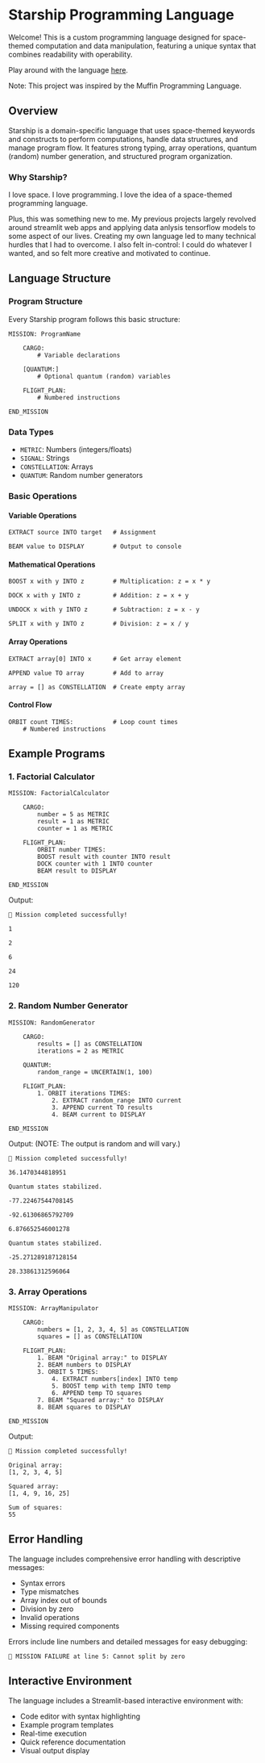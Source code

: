 # Starship Programming Language

Welcome! This is a custom programming language designed for space-themed computation and data manipulation, featuring a unique syntax that combines readability with operability.

Play around with the language [here](https://starship.streamlit.app).

Note: This project was inspired by the Muffin Programming Language.

## Overview

Starship is a domain-specific language that uses space-themed keywords and constructs to perform computations, handle data structures, and manage program flow. It features strong typing, array operations, quantum (random) number generation, and structured program organization.

### Why Starship?

I love space. I love programming. I love the idea of a space-themed programming language.

Plus, this was something new to me. My previous projects largely revolved around streamlit web apps and applying data anlysis tensorflow models to some aspect of our lives. Creating my own language led to many technical hurdles that I had to overcome. I also felt in-control: I could do whatever I wanted, and so felt more creative and motivated to continue.


## Language Structure

### Program Structure
Every Starship program follows this basic structure:

```
MISSION: ProgramName

    CARGO:
        # Variable declarations

    [QUANTUM:]
        # Optional quantum (random) variables

    FLIGHT_PLAN:
        # Numbered instructions

END_MISSION
```

### Data Types
- `METRIC`: Numbers (integers/floats)
- `SIGNAL`: Strings
- `CONSTELLATION`: Arrays
- `QUANTUM`: Random number generators

### Basic Operations

#### Variable Operations

```
EXTRACT source INTO target   # Assignment

BEAM value to DISPLAY        # Output to console
```

#### Mathematical Operations

```
BOOST x with y INTO z        # Multiplication: z = x * y

DOCK x with y INTO z         # Addition: z = x + y

UNDOCK x with y INTO z       # Subtraction: z = x - y

SPLIT x with y INTO z        # Division: z = x / y
```

#### Array Operations

```
EXTRACT array[0] INTO x      # Get array element

APPEND value TO array        # Add to array

array = [] as CONSTELLATION  # Create empty array
```

#### Control Flow

```
ORBIT count TIMES:           # Loop count times
    # Numbered instructions
```

## Example Programs

### 1. Factorial Calculator

```
MISSION: FactorialCalculator

    CARGO:
        number = 5 as METRIC
        result = 1 as METRIC
        counter = 1 as METRIC

    FLIGHT_PLAN:
        ORBIT number TIMES:
        BOOST result with counter INTO result
        DOCK counter with 1 INTO counter
        BEAM result to DISPLAY

END_MISSION
```

Output:

```
🚀 Mission completed successfully!

1

2

6

24

120
```

### 2. Random Number Generator

```
MISSION: RandomGenerator

    CARGO:
        results = [] as CONSTELLATION
        iterations = 2 as METRIC

    QUANTUM:
        random_range = UNCERTAIN(1, 100)

    FLIGHT_PLAN:
        1. ORBIT iterations TIMES:
            2. EXTRACT random_range INTO current
            3. APPEND current TO results
            4. BEAM current to DISPLAY

END_MISSION
```

Output:
(NOTE: The output is random and will vary.)

```
🚀 Mission completed successfully!

36.1470344818951

Quantum states stabilized.

-77.22467544708145

-92.61306865792709

6.876652546001278

Quantum states stabilized.

-25.271289187128154

28.33861312596064
```

### 3. Array Operations

```
MISSION: ArrayManipulator

    CARGO:
        numbers = [1, 2, 3, 4, 5] as CONSTELLATION
        squares = [] as CONSTELLATION

    FLIGHT_PLAN:
        1. BEAM "Original array:" to DISPLAY
        2. BEAM numbers to DISPLAY
        3. ORBIT 5 TIMES:
            4. EXTRACT numbers[index] INTO temp
            5. BOOST temp with temp INTO temp
            6. APPEND temp TO squares
        7. BEAM "Squared array:" to DISPLAY
        8. BEAM squares to DISPLAY

END_MISSION
```

Output:

```
🚀 Mission completed successfully!

Original array:
[1, 2, 3, 4, 5]

Squared array:
[1, 4, 9, 16, 25]

Sum of squares:
55
```

## Error Handling

The language includes comprehensive error handling with descriptive messages:
- Syntax errors
- Type mismatches
- Array index out of bounds
- Division by zero
- Invalid operations
- Missing required components

Errors include line numbers and detailed messages for easy debugging:

```
🚨 MISSION FAILURE at line 5: Cannot split by zero
```

## Interactive Environment

The language includes a Streamlit-based interactive environment with:
- Code editor with syntax highlighting
- Example program templates
- Real-time execution
- Quick reference documentation
- Visual output display
